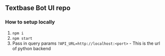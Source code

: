 ## Textbase Bot UI repo

### How to setup locally
1. `npm i`
2. `npm start`
3. Pass in query params `?API_URL=http://localhost:<port>` - This is the url of python backend
